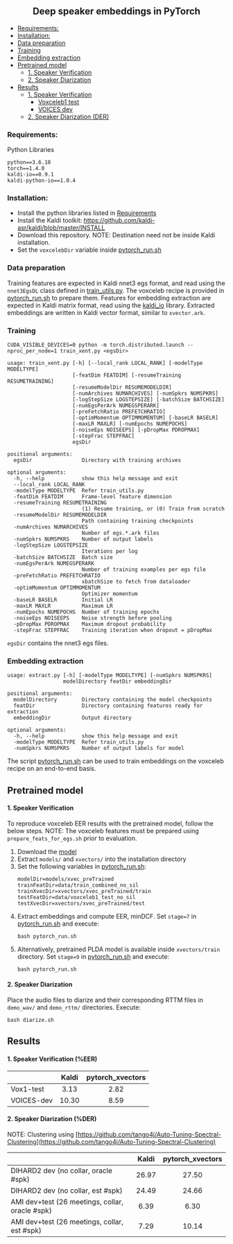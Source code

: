 ## <div align="center">Deep speaker embeddings in PyTorch</div>

* [Requirements:](#requirements)
* [Installation:](#installation)
* [Data preparation](#data-preparation)
* [Training](#training)
* [Embedding extraction](#embedding-extraction)
* [Pretrained model](#pretrained-model)
  * [1. Speaker Verification](#1-speaker-verification)
  * [2. Speaker Diarization](#2-speaker-diarization)
* [Results](#results)
  * [1. Speaker Verification](#1-speaker-verification-1)
    * [Voxceleb1 test](#voxceleb1-test)
    * [VOICES dev](#voices-dev)
  * [2. Speaker Diarization (DER)](#2-speaker-diarization-der)

### Requirements:
Python Libraries
```
python==3.6.10
torch==1.4.0
kaldi-io==0.9.1
kaldi-python-io==1.0.4
```


### Installation:
* Install the python libraries listed in [Requirements](#requirements)
* Install the Kaldi toolkit: https://github.com/kaldi-asr/kaldi/blob/master/INSTALL
* Download this repository. NOTE: Destination need not be inside Kaldi installation.
* Set the `voxcelebDir` variable inside [pytorch_run.sh](pytorch_run.sh)

### Data preparation

Training features are expected in Kaldi nnet3 egs format, and read using the `nnet3EgsDL` class defined in [train_utils.py](train_utils.py). The voxceleb recipe is provided in [pytorch_run.sh](pytorch_run.sh) to prepare them. Features for embedding extraction are expected in Kaldi matrix format, read using the [kaldi_io](https://github.com/vesis84/kaldi-io-for-python) library. Extracted embeddings are written in Kaldi vector format, similar to `xvector.ark`.

### Training
```
CUDA_VISIBLE_DEVICES=0 python -m torch.distributed.launch --nproc_per_node=1 train_xent.py <egsDir>
```
```
usage: train_xent.py [-h] [--local_rank LOCAL_RANK] [-modelType MODELTYPE]
                     [-featDim FEATDIM] [-resumeTraining RESUMETRAINING]
                     [-resumeModelDir RESUMEMODELDIR]
                     [-numArchives NUMARCHIVES] [-numSpkrs NUMSPKRS]
                     [-logStepSize LOGSTEPSIZE] [-batchSize BATCHSIZE]
                     [-numEgsPerArk NUMEGSPERARK]
                     [-preFetchRatio PREFETCHRATIO]
                     [-optimMomentum OPTIMMOMENTUM] [-baseLR BASELR]
                     [-maxLR MAXLR] [-numEpochs NUMEPOCHS]
                     [-noiseEps NOISEEPS] [-pDropMax PDROPMAX]
                     [-stepFrac STEPFRAC]
                     egsDir

positional arguments:
  egsDir                Directory with training archives

optional arguments:
  -h, --help            show this help message and exit
  --local_rank LOCAL_RANK
  -modelType MODELTYPE  Refer train_utils.py
  -featDim FEATDIM      Frame-level feature dimension
  -resumeTraining RESUMETRAINING
                        (1) Resume training, or (0) Train from scratch
  -resumeModelDir RESUMEMODELDIR
                        Path containing training checkpoints
  -numArchives NUMARCHIVES
                        Number of egs.*.ark files
  -numSpkrs NUMSPKRS    Number of output labels
  -logStepSize LOGSTEPSIZE
                        Iterations per log
  -batchSize BATCHSIZE  Batch size
  -numEgsPerArk NUMEGSPERARK
                        Number of training examples per egs file
  -preFetchRatio PREFETCHRATIO
                        xbatchSize to fetch from dataloader
  -optimMomentum OPTIMMOMENTUM
                        Optimizer momentum
  -baseLR BASELR        Initial LR
  -maxLR MAXLR          Maximum LR
  -numEpochs NUMEPOCHS  Number of training epochs
  -noiseEps NOISEEPS    Noise strength before pooling
  -pDropMax PDROPMAX    Maximum dropout probability
  -stepFrac STEPFRAC    Training iteration when dropout = pDropMax

```
`egsDir` contains the nnet3 egs files.

### Embedding extraction
```
usage: extract.py [-h] [-modelType MODELTYPE] [-numSpkrs NUMSPKRS]
                  modelDirectory featDir embeddingDir

positional arguments:
  modelDirectory        Directory containing the model checkpoints
  featDir               Directory containing features ready for extraction
  embeddingDir          Output directory

optional arguments:
  -h, --help            show this help message and exit
  -modelType MODELTYPE  Refer train_utils.py
  -numSpkrs NUMSPKRS    Number of output labels for model
```
The script [pytorch_run.sh](pytorch_run.sh) can be used to train embeddings on the voxceleb recipe on an end-to-end basis.

## Pretrained model

#### 1. Speaker Verification
To reproduce voxceleb EER results with the pretrained model, follow the below steps.
NOTE: The voxceleb features must be prepared using `prepare_feats_for_egs.sh` prior to evaluation.

1) Download the [model](https://drive.google.com/file/d/1gbAWDdWN_pkOim4rWVXUlfuYjfyJqUHZ/view?usp=sharing)
2) Extract `models/` and `xvectors/` into the installation directory
3) Set the following variables in [pytorch_run.sh](pytorch_run.sh):
    ```
    modelDir=models/xvec_preTrained
    trainFeatDir=data/train_combined_no_sil
    trainXvecDir=xvectors/xvec_preTrained/train
    testFeatDir=data/voxceleb1_test_no_sil
    testXvecDir=xvectors/xvec_preTrained/test
    ```
4) Extract embeddings and compute EER, minDCF. Set `stage=7` in [pytorch_run.sh](pytorch_run.sh) and execute:
   ```
   bash pytorch_run.sh
   ```
5) Alternatively, pretrained PLDA model is available inside `xvectors/train` directory. Set `stage=9` in [pytorch_run.sh](pytorch_run.sh) and execute:
   ```
   bash pytorch_run.sh
   ```
#### 2. Speaker Diarization
Place the audio files to diarize and their corresponding RTTM files in `demo_wav/` and `demo_rttm/` directories. Execute:
```
bash diarize.sh
```

## Results

#### 1. Speaker Verification (%EER)

|         | Kaldi           | pytorch_xvectors  |
|:-------------|:-------------:|:-----:|
| Vox1-test      | 3.13 | 2.82 |
| VOICES-dev      | 10.30 | 8.59 |


#### 2. Speaker Diarization (%DER)

NOTE: Clustering using [https://github.com/tango4j/Auto-Tuning-Spectral-Clustering](https://github.com/tango4j/Auto-Tuning-Spectral-Clustering)

|         | Kaldi           | pytorch_xvectors  |
|:-------------|:-------------:|:-----:|
| DIHARD2 dev (no collar, oracle #spk)      | 26.97 | 27.50 |
| DIHARD2 dev (no collar, est #spk)      | 24.49 | 24.66 |
| AMI dev+test (26 meetings, collar, oracle #spk) | 6.39 | 6.30 |
| AMI dev+test (26 meetings, collar, est #spk) | 7.29 | 10.14 |
